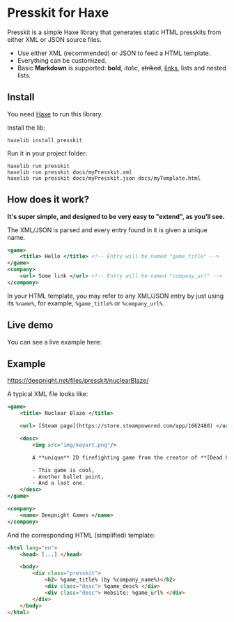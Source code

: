 # Presskit for Haxe

Presskit is a simple Haxe library that generates static HTML presskits from either XML or JSON source files.

 - Use either XML (recommended) or JSON to feed a HTML template.
 - Everything can be customized.
 - Basic **Markdown** is supported: **bold**, *italic*, ~~striked~~, [links](#nope), lists and nested lists.


## Install

You need [Haxe](https://haxe.org) to run this library.

Install the lib:
```
haxelib install presskit
```

Run it in your project folder:
```
haxelib run presskit
haxelib run presskit docs/myPresskit.xml
haxelib run presskit docs/myPresskit.json docs/myTemplate.html
```


## How does it work?

**It's super simple, and designed to be very easy to "extend", as you'll see.**

The XML/JSON is parsed and every entry found in it is given a unique name.

```xml
<game>
	<title> Hello </title> <!-- Entry will be named "game_title" -->
</game>
<company>
	<url> Some link </url> <!-- Entry will be named "company_url" -->
</company>
```

In your HTML template, you may refer to any XML/JSON entry by just using its `%name%`, for example, `%game_title%` or `%company_url%`.

## Live demo

You can see a live example here:

## Example 

https://deepnight.net/files/presskit/nuclearBlaze/

A typical XML file looks like:
```xml
<game>
	<title> Nuclear Blaze </title>

	<url> [Steam page](https://store.steampowered.com/app/1662480) </url>

	<desc>
		<img src="img/keyart.png"/>

		A **unique** 2D firefighting game from the creator of **[Dead Cells](https://deadcells.com)**, with all the devastating backdrafts, exploding walls and sprinklers you could expect.

		- This game is cool,
		- Another bullet point,
		- And a last one.
	</desc>
</game>

<company>
	<name> Deepnight Games </name>
</company>
```

And the corresponding HTML (simplified) template:
```html
<html lang="en">
	<head> [...] </head>

	<body>
		<div class="presskit">
			<h2> %game_title% (by %company_name%)</h2>
			<div class="desc"> %game_desc% </div>
			<div class="desc"> Website: %game_url% </div>
		</div>
	</body>
</html>
```

